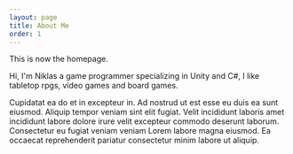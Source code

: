 ```yaml
---
layout: page
title: About Me
order: 1
---
```


This is now the homepage.

Hi, I'm Niklas a game programmer specializing in Unity and C#, I like tabletop rpgs, video games and board games. 

Cupidatat ea do et in excepteur in. Ad nostrud ut est esse eu duis ea sunt eiusmod. Aliquip tempor veniam sint elit fugiat. Velit incididunt laboris amet incididunt labore dolore irure velit excepteur commodo deserunt laborum. Consectetur eu fugiat veniam veniam Lorem labore magna eiusmod. Ea occaecat reprehenderit pariatur consectetur minim labore ut aliquip.